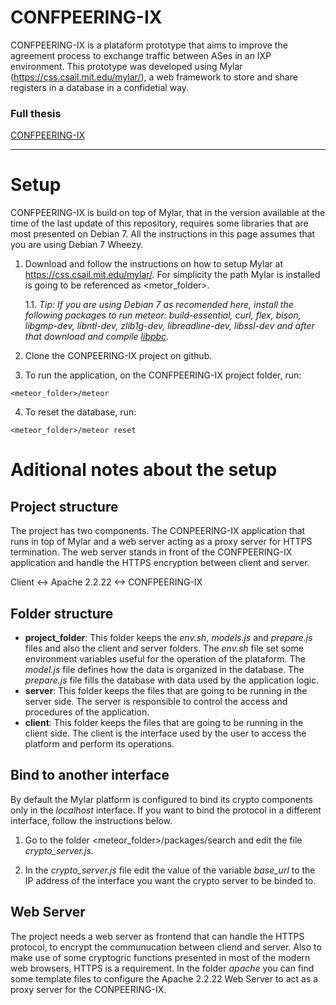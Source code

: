 # CONFPEERING-IX

CONFPEERING-IX is a plataform prototype that aims to improve the agreement process to exchange traffic between ASes in an IXP environment.
This prototype was developed using Mylar (https://css.csail.mit.edu/mylar/), a web framework to store and share registers in a database in a confidetial way.

### Full thesis

[CONFPEERING-IX](https://lume.ufrgs.br/handle/10183/193315)
___

# Setup

CONFPEERING-IX is build on top of Mylar, that in the version available at the time of the last update of this repository, requires some libraries that are most presented on Debian 7. All the instructions in this page assumes that you are using Debian 7 Wheezy.

1. Download and follow the instructions on how to setup Mylar at https://css.csail.mit.edu/mylar/. For simplicity the path Mylar is installed is going to be referenced as <metor_folder>.
	
	1.1. _Tip: If you are using Debian 7 as recomended here, install the following packages to run meteor: build-essential, curl, flex, bison, libgmp-dev, libntl-dev, zlib1g-dev, libreadline-dev, libssl-dev and after that download and compile [libpbc](https://crypto.stanford.edu/pbc/)._

2. Clone the CONPEERING-IX project on github.

3. To run the application, on the CONFPEERING-IX project folder, run:
```shell
<meteor_folder>/meteor
```

4. To reset the database, run:
```shell
<meteor_folder>/meteor reset
```

# Aditional notes about the setup

## Project structure
The project has two components. The CONPEERING-IX application that runs in top of Mylar and a web server acting as a proxy server for HTTPS termination. The web server stands in front of the CONFPEERING-IX application and handle the HTTPS encryption between client and server.

Client <-> Apache 2.2.22 <-> CONFPEERING-IX

## Folder structure

* **project_folder**: This folder keeps the _env.sh_, _models.js_ and _prepare.js_ files and also the client and server folders.
The _env.sh_ file set some environment variables useful for the operation of the plataform. The _model.js_ file defines how the data is organized in the database. The _prepare.js_ file fills the database with data used by the application logic.
* **server**: This folder keeps the files that are going to be running in the server side. The server is responsible to control the access and procedures of the application.
* **client**: This folder keeps the files that are going to be running in the client side. The client is the interface used by the user to access the platform and perform its operations.

## Bind to another interface

By default the Mylar platform is configured to bind its crypto components only in the _localhost_ interface. If you want to bind the protocol in a different interface, follow  the instructions below.

1. Go to the folder <meteor_folder>/packages/search and edit the file _crypto_server.js_.

2. In the _crypto_server.js_ file edit the value of the variable *base_url* to the IP address of the interface you want the crypto server to be binded to.

## Web Server

The project needs a web server as frontend that can handle the HTTPS protocol, to encrypt the communucation between cliend and server. Also to make use of some cryptogric functions presented in most of the modern web browsers, HTTPS is a requirement.
In the folder _apache_ you can find some template files to configure the Apache 2.2.22 Web Server to act as a proxy server for the CONPEERING-IX.